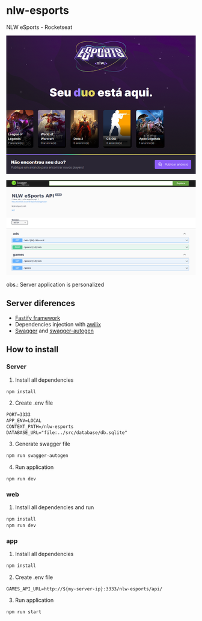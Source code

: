 # nlw-esports
NLW eSports - Rocketseat

![WEB](docs/web.png)

![SERVER](docs/server.png)

obs.: Server application is personalized

## Server diferences

* [Fastify framework](https://github.com/fastify/fastify)
* Dependencies injection with [awilix](https://github.com/jeffijoe/awilix)
* [Swagger](https://github.com/fastify/fastify-swagger) and [swagger-autogen](https://github.com/davibaltar/swagger-autogen)

## How to install

### Server

1. Install all dependencies
```sh
npm install
```
2. Create .env file
```env
PORT=3333
APP_ENV=LOCAL
CONTEXT_PATH=/nlw-esports
DATABASE_URL="file:../src/database/db.sqlite"
```

3. Generate swagger file
```sh
npm run swagger-autogen
```

4. Run application
```sh
npm run dev
```

### web

1. Install all dependencies and run
```sh
npm install
npm run dev
```
### app
1. Install all dependencies
```sh
npm install
```
2. Create .env file
```env
GAMES_API_URL=http://${my-server-ip}:3333/nlw-esports/api/
```

3. Run application
```sh
npm run start
```